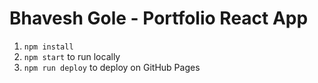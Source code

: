 # Bhavesh Gole - Portfolio React App

1. `npm install`
2. `npm start` to run locally
3. `npm run deploy` to deploy on GitHub Pages
